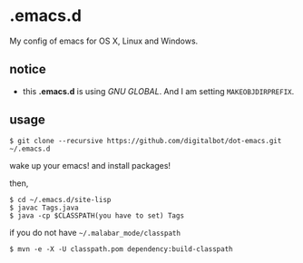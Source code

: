 .emacs.d
=====

My config of emacs for OS X, Linux and Windows.


notice
-----

- this __.emacs.d__ is using _GNU GLOBAL_. And I am setting `MAKEOBJDIRPREFIX`.


usage
-----

```
$ git clone --recursive https://github.com/digitalbot/dot-emacs.git ~/.emacs.d
```

wake up your emacs! and install packages!  

then,

```
$ cd ~/.emacs.d/site-lisp
$ javac Tags.java
$ java -cp $CLASSPATH(you have to set) Tags
```

if you do not have `~/.malabar_mode/classpath`

```
$ mvn -e -X -U classpath.pom dependency:build-classpath
```
